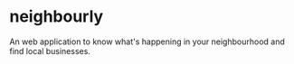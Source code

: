 # neighbourly
An web application to know what's happening in your neighbourhood and find local businesses.
